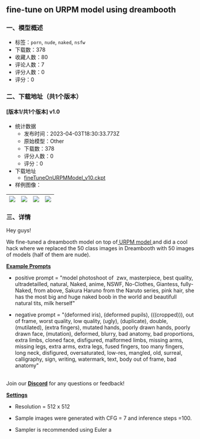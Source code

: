 ## fine-tune on URPM model using dreambooth
### 一、模型概述

- 标签：`porn`, `nude`, `naked`, `nsfw`
- 下载数：378
- 收藏人数：80
- 评论人数：7
- 评分人数：0
- 评分：0

### 二、下载地址（共1个版本）

#### [版本1/共1个版本] v1.0

- 统计数据
  - 发布时间：2023-04-03T18:30:33.773Z
  - 原始模型：Other
  - 下载数：378
  - 评分人数：0
  - 评分：0
- 下载地址
  - [fineTuneOnURPMModel_v10.ckpt](https://civitai.com/api/download/models/32758)
- 样例图像：

| <img src="https://image.civitai.com/xG1nkqKTMzGDvpLrqFT7WA/3c7bdd93-7a90-4269-75ed-f28ca7c54800/width=450/373559.jpeg" /> | <img src="https://image.civitai.com/xG1nkqKTMzGDvpLrqFT7WA/759ccac8-c678-4a9e-3904-bb979606bd00/width=450/394981.jpeg" /> | <img src="https://image.civitai.com/xG1nkqKTMzGDvpLrqFT7WA/ae380103-2f82-4c51-5b9e-c2eb81e93c00/width=450/394980.jpeg" /> | <img src="https://image.civitai.com/xG1nkqKTMzGDvpLrqFT7WA/6602a0fc-136f-4c2b-d6b0-18daf0e49400/width=450/394979.jpeg" /> |
| ---- | ---- | ---- | ---- |


### 三、详情
<p>Hey guys!</p><p></p><p>We fine-tuned a dreambooth model on top of<a target="_blank" rel="ugc" href="https://civitai.com/models/2661/uber-realistic-porn-merge-urpm"> URPM model </a>and did a cool hack where we replaced the 50 class images in Dreambooth with 50 images of models (half of them are nude).</p><p><strong><u>Example Prompts</u></strong></p><ul><li><p>positive prompt = "model photoshoot of  zwx, masterpiece, best quality, ultradetailled, natural, Naked, anime, NSWF, No-Clothes, Giantess, fully-Naked, from above, Sakura Haruno from the Naruto series, pink hair, she has the most big and huge naked boob in the world and beautifull natural tits, milk herself"</p></li><li><p>negative prompt = "(deformed iris), (deformed pupils), (((cropped))), out of frame, worst quality, low quality, (ugly), (duplicate), double, (mutilated), (extra fingers), mutated hands, poorly drawn hands, poorly drawn face, (mutation), deformed, blurry, bad anatomy, bad proportions, extra limbs, cloned face, disfigured, malformed limbs, missing arms, missing legs, extra arms, extra legs, fused fingers, too many fingers, long neck, disfigured, oversaturated, low-res, mangled, old, surreal, calligraphy, sign, writing, watermark, text, body out of frame, bad anatomy"</p></li></ul><p><br />Join our <a target="_blank" rel="ugc" href="https://discord.gg/ubpkxuzt"><strong>Discord</strong></a> for any questions or feedback!</p><p></p><p><strong><u>Settings</u></strong></p><ul><li><p>Resolution = 512 x 512</p></li><li><p>Sample images were generated with CFG = 7 and inference steps =100.</p></li><li><p>Sampler is recommended using Euler a</p></li></ul>